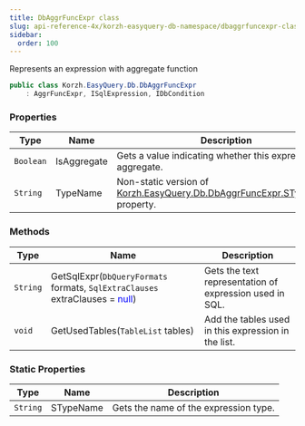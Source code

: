 ```yaml
---
title: DbAggrFuncExpr class
slug: api-reference-4x/korzh-easyquery-db-namespace/dbaggrfuncexpr-class
sidebar:
  order: 100
---
```


Represents an expression with aggregate function
```csharp
public class Korzh.EasyQuery.Db.DbAggrFuncExpr
    : AggrFuncExpr, ISqlExpression, IDbCondition

```

### Properties

| Type | Name | Description | 
| --- | --- | --- | 
| `Boolean` | IsAggregate | Gets a value indicating whether this expression is aggregate. | 
| `String` | TypeName | Non-static version of [Korzh.EasyQuery.Db.DbAggrFuncExpr.STypeName](/easyquery/docs/api-reference-4x/korzh-easyquery-db-namespace/dbaggrfuncexpr-class) property. | 


### Methods

| Type | Name | Description | 
| --- | --- | --- | 
| `String` | GetSqlExpr(`DbQueryFormats` formats, `SqlExtraClauses` extraClauses = <span style='color: blue'>null</span>) | Gets the text representation of expression used in SQL. | 
| `void` | GetUsedTables(`TableList` tables) | Add the tables used in this expression in the list. | 


### Static Properties

| Type | Name | Description | 
| --- | --- | --- | 
| `String` | STypeName | Gets the name of the expression type. |
